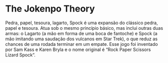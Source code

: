 # The Jokenpo Theory

Pedra, papel, tesoura, lagarto, Spock é uma expansão do clássico pedra, papel e tesoura. Atua sob o mesmo princípio básico, mas inclui outras duas armas: o Lagarto (a mão em forma de uma boca de fantoche) e Spock (a mão imitando uma saudação dos vulcanos em Star Trek), o que reduz as chances de uma rodada terminar em um empate. Esse jogo foi inventado por Sam Kass e Karen Bryla e o nome original é “Rock Paper Scissors Lizard Spock“.
